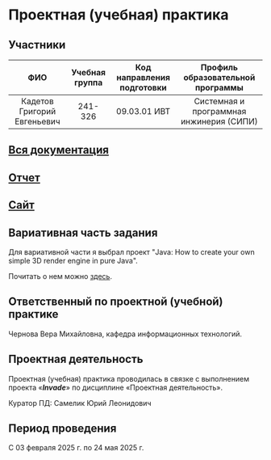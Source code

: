 # Проектная (учебная) практика

## Участники

| ФИО | Учебная группа | Код направления подготовки | Профиль образовательной программы |
|:-:|:-:|:-:|:-:|
|Кадетов Григорий Евгеньевич|241-326|09.03.01 ИВТ|Системная и программная инжинерия (СИПИ)|

## [Вся документация](docs/README.md)
## [Отчет](reports/README.md)
## [Сайт](https://grisha1kadetov.github.io/practice-2025-1/)
## Вариативная часть задания

Для вариативной части я выбрал проект "Java: How to create your own simple 3D render engine in pure Java".

Почитать о нем можно [здесь](docs/3DRenderer.md).

## Ответственный по проектной (учебной) практике

Чернова Вера Михайловна, кафедра информационных технологий.

## Проектная деятельность

Проектная (учебная) практика проводилась в связке с выполнением проекта «***Invade***» по дисциплине «Проектная деятельность».

Куратор ПД: Самелик Юрий Леонидович

## Период проведения

С 03 февраля 2025 г. по 24 мая 2025 г.
